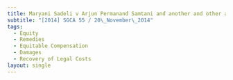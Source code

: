 ```yaml
---
title: Maryani Sadeli v Arjun Permanand Samtani and another and other appeals
subtitle: "[2014] SGCA 55 / 20\_November\_2014"
tags:
  - Equity
  - Remedies
  - Equitable Compensation
  - Damages
  - Recovery of Legal Costs
layout: single
---
```


